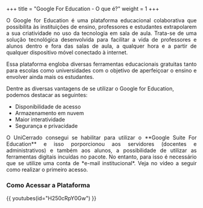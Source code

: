 +++
title = "Google For Education  - O que é?"
weight = 1
+++

<p style='text-align: justify;'>
O Google for Education é uma plataforma educacional colaborativa que possibilita às instituições de ensino, professores e estudantes extrapolarem a sua criatividade no uso da tecnologia em sala de aula. Trata-se de uma solução tecnológica desenvolvida para facilitar a vida de professores e alunos dentro e fora das salas de aula, a qualquer hora e a partir de qualquer dispositivo móvel conectado à internet.</p>
<p style='text-align: justify;'>
Essa plataforma engloba diversas ferramentas educacionais gratuitas tanto para escolas como universidades com o objetivo de aperfeiçoar o ensino e envolver ainda mais os estudantes.</p>

Dentre as diversas vantagens de se utilizar o Google for Education, podemos destacar as seguintes:

* Disponibilidade de acesso
* Armazenamento em nuvem
* Maior interatividade
* Segurança e privacidade

<p style='text-align: justify;'>
O UniCerrado consegui se habilitar para utilizar o **Google Suite For Education** e isso porporcionou aos servidores (docentes e administrativos) e também aos alunos, a possibilidade de utilizar as ferramentas digitais incuídas no pacote. No entanto, para isso é necessário que se utilize uma conta de *e-mail institucional*. Veja no vídeo a seguir como realizar o primeiro acesso.</p>

### Como Acessar a Plataforma

{{ youtubes(id="H250cRpY0Gw") }}
